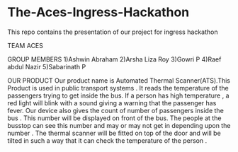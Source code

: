 # The-Aces-Ingress-Hackathon

This repo contains the presentation of our project for ingress hackathon

TEAM ACES

GROUP MEMBERS
1)Ashwin Abraham
2)Arsha Liza Roy
3)Gowri P
4)Raef abdul Nazir
5)Sabarinath P

OUR PRODUCT
Our product name is Automated Thermal Scanner(ATS).This Product is used in public transport systems . It reads the temperature of the passengers trying to get inside the bus. If a person has high temperature , a red light will blink with a sound giving a warning that the passenger has  fever. Our device also gives the count of number of passengers inside the bus . This number will be displayed on front of the bus. The people at the busstop can see this number and may or may not get in depending upon the number . The thermal scanner will be fitted on top of the door and will be tilted in such a way that it can check the temperature of the person .
